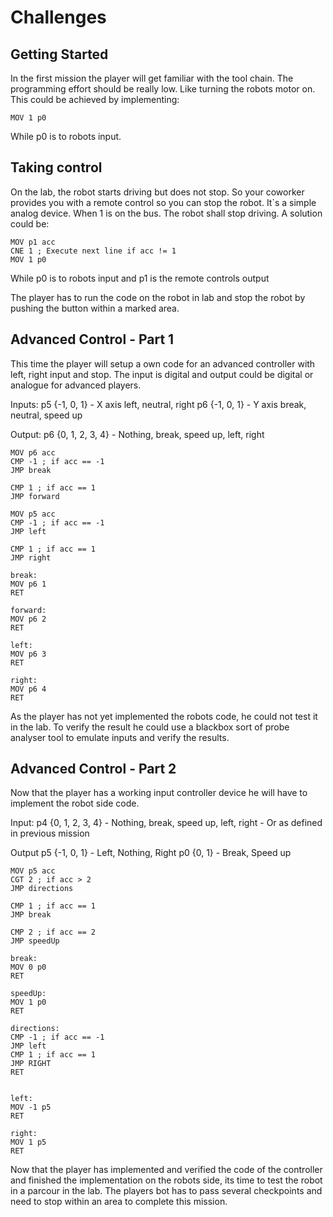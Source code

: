 # Challenges

## Getting Started

In the first mission the player will get familiar with the tool chain. The programming effort should be really low. Like turning the robots motor on. This could be achieved by implementing:

```
MOV 1 p0
```

While p0 is to robots input.

## Taking control

On the lab, the robot starts driving but does not stop. So your coworker provides you with a remote control so you can stop the robot. It`s a simple analog device. When 1 is on the bus. The robot shall stop driving. A solution could be:

```
MOV p1 acc
CNE 1 ; Execute next line if acc != 1
MOV 1 p0
```

While p0 is to robots input and p1 is the remote controls output

The player has to run the code on the robot in lab and stop the robot by pushing the button within a marked area.

## Advanced Control - Part 1

This time the player will setup a own code for an advanced controller with left, right input and stop. The input is digital and output could be digital or analogue for advanced players.

Inputs:
p5 {-1, 0, 1} - X axis left, neutral, right
p6 {-1, 0, 1} - Y axis break, neutral, speed up

Output:
p6 {0, 1, 2, 3, 4} - Nothing, break, speed up, left, right

```
MOV p6 acc
CMP -1 ; if acc == -1
JMP break

CMP 1 ; if acc == 1
JMP forward

MOV p5 acc
CMP -1 ; if acc == -1
JMP left

CMP 1 ; if acc == 1
JMP right

break:
MOV p6 1
RET

forward:
MOV p6 2
RET

left:
MOV p6 3
RET

right:
MOV p6 4
RET

```

As the player has not yet implemented the robots code, he could not test it in the lab. To verify the result he could use a blackbox sort of probe analyser tool to emulate inputs and verify the results.

## Advanced Control - Part 2

Now that the player has a working input controller device he will have to implement the robot side code.

Input:
p4 {0, 1, 2, 3, 4} - Nothing, break, speed up, left, right - Or as defined in previous mission

Output
p5 {-1, 0, 1} - Left, Nothing, Right
p0 {0, 1} - Break, Speed up

```
MOV p5 acc
CGT 2 ; if acc > 2
JMP directions

CMP 1 ; if acc == 1
JMP break

CMP 2 ; if acc == 2
JMP speedUp

break:
MOV 0 p0
RET

speedUp:
MOV 1 p0
RET

directions:
CMP -1 ; if acc == -1
JMP left
CMP 1 ; if acc == 1
JMP RIGHT
RET


left:
MOV -1 p5
RET

right:
MOV 1 p5
RET
```

Now that the player has implemented and verified the code of the controller and finished the implementation on the robots side, its time to test the robot in a parcour in the lab. The players bot has to pass several checkpoints and need to stop within an area to complete this mission.
